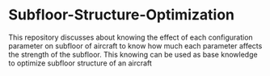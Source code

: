 # Subfloor-Structure-Optimization
This repository discusses about knowing the effect of each configuration parameter on subfloor of aircraft to know how much each parameter affects the strength of the subfloor. This knowing can be used as base knowledge to optimize subfloor structure of an aircraft
